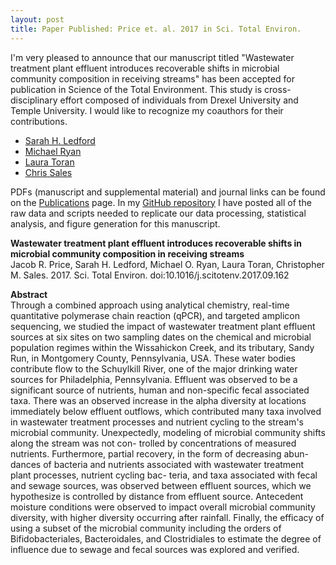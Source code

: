 ```yaml
---
layout: post
title: Paper Published: Price et. al. 2017 in Sci. Total Environ.
---
```


I'm very pleased to announce that our manuscript titled "Wastewater treatment plant effluent introduces recoverable shifts in microbial community composition in receiving streams" has been accepted for publication in Science of the Total Environment. This study is cross-disciplinary effort composed of individuals from Drexel University and Temple University. I would like to recognize my coauthors for their contributions.  

* [Sarah H. Ledford](http://sarahhledford.weebly.com/)  
* [Michael Ryan](http://drexel.edu/cae/contact/faculty/RyanMichael/)  
* [Laura Toran](https://sites.temple.edu/geotoran/)  
* [Chris Sales](http://microbes.cae.drexel.edu/)

PDFs (manuscript and supplemental material) and journal links can be found on the [Publications](https://jacobrprice.github.io/2-publications.html) page. In my [GitHub repository](https://github.com/JacobRPrice/WWTP_Impact_on_Stream) I have posted all of the raw data and scripts needed to replicate our data processing, statistical analysis, and figure generation for this manuscript.  

**Wastewater treatment plant effluent introduces recoverable shifts in microbial community composition in receiving streams**   
Jacob R. Price, Sarah H. Ledford, Michael O. Ryan, Laura Toran, Christopher M. Sales. 2017. Sci. Total Environ. doi:10.1016/j.scitotenv.2017.09.162   

**Abstract**  
Through a combined approach using analytical chemistry, real-time quantitative polymerase chain reaction (qPCR), and targeted amplicon sequencing, we studied the impact of wastewater treatment plant effluent sources at six sites on two sampling dates on the chemical and microbial population regimes within the Wissahickon Creek, and its tributary, Sandy Run, in Montgomery County, Pennsylvania, USA. These water bodies contribute flow to the Schuylkill River, one of the major drinking water sources for Philadelphia, Pennsylvania. Effluent was observed to be a significant source of nutrients, human and non-specific fecal associated taxa. There was an observed increase in the alpha diversity at locations immediately below effluent outflows, which contributed many taxa involved in wastewater treatment processes and nutrient cycling to the stream's microbial community. Unexpectedly, modeling of microbial community shifts along the stream was not con- trolled by concentrations of measured nutrients. Furthermore, partial recovery, in the form of decreasing abun- dances of bacteria and nutrients associated with wastewater treatment plant processes, nutrient cycling bac- teria, and taxa associated with fecal and sewage sources, was observed between effluent sources, which we hypothesize is controlled by distance from effluent source. Antecedent moisture conditions were observed to impact overall microbial community diversity, with higher diversity occurring after rainfall. Finally, the efficacy of using a subset of the microbial community including the orders of Bifidobacteriales, Bacteroidales, and Clostridiales to estimate the degree of influence due to sewage and fecal sources was explored and verified.  